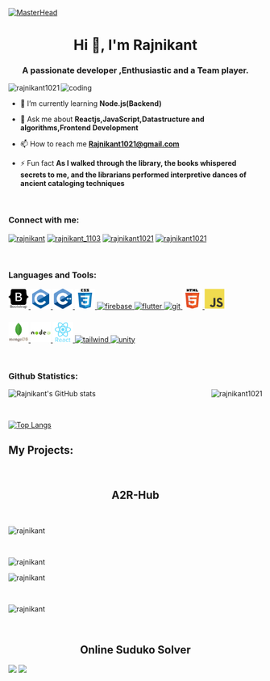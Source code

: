 [![MasterHead](https://repository-images.githubusercontent.com/588181932/e36ec678-7984-4cdd-8e4c-a3932772ff8e)](https://rishavchanda.io)
<h1 align="center">Hi 👋, I'm Rajnikant</h1>
<h3 align="center">A passionate  developer ,Enthusiastic and a Team player.</h3>

 <img margin="50"  align="right" alt="coding" width="400"  src="https://i.pinimg.com/originals/81/17/8b/81178b47a8598f0c81c4799f2cdd4057.gif"  /> 
<p align="left"> <img margin="50" src="https://komarev.com/ghpvc/?username=rajnikant1021&label=Profile%20views&color=0e75b6&style=flat" alt="rajnikant1021" /> </p>

- 🌱 I’m currently learning **Node.js(Backend)**

- 💬 Ask me about **Reactjs,JavaScript,Datastructure and algorithms,Frontend Development**

- 📫 How to reach me **Rajnikant1021@gmail.com**

- ⚡ Fun fact **As I walked through the library, the books whispered secrets to me, and the librarians performed interpretive dances of ancient cataloging techniques**
<p align="left">
 &nbsp;
</p>
<h3 align="left">Connect with me:</h3>
<p align="left">
<a href="https://linkedin.com/in/rajnikant" target="blank"><img margin="50" align="center" src="https://raw.githubusercontent.com/rahuldkjain/github-profile-readme-generator/master/src/images/icons/Social/linked-in-alt.svg" alt="rajnikant" height="30" width="40" /></a>
<a href="https://instagram.com/rajnikant_1103" target="blank"><img margin="50" align="center" src="https://raw.githubusercontent.com/rahuldkjain/github-profile-readme-generator/master/src/images/icons/Social/instagram.svg" alt="rajnikant_1103" height="30" width="40" /></a>
<a href="https://www.hackerrank.com/rajnikant1021" target="blank"><img margin="50" align="center" src="https://raw.githubusercontent.com/rahuldkjain/github-profile-readme-generator/master/src/images/icons/Social/hackerrank.svg" alt="rajnikant1021" height="30" width="40" /></a>
<a href="https://auth.geeksforgeeks.org/user/rajnikant1021" target="blank"><img margin="50" align="center" src="https://raw.githubusercontent.com/rahuldkjain/github-profile-readme-generator/master/src/images/icons/Social/geeks-for-geeks.svg" alt="rajnikant1021" height="30" width="40" /></a>
</p>




<p align="left">
 &nbsp;
</p>





<h3 align="left">Languages and Tools:</h3>
<p align="left"> <a href="https://getbootstrap.com" target="_blank" rel="noreferrer"> <img margin="50" src="https://raw.githubusercontent.com/devicons/devicon/master/icons/bootstrap/bootstrap-plain-wordmark.svg" alt="bootstrap" width="40" height="40"/> </a> <a href="https://www.cprogramming.com/" target="_blank" rel="noreferrer"> <img margin="50" src="https://raw.githubusercontent.com/devicons/devicon/master/icons/c/c-original.svg" alt="c" width="40" height="40"/> </a> <a href="https://www.w3schools.com/cpp/" target="_blank" rel="noreferrer"> <img margin="50" src="https://raw.githubusercontent.com/devicons/devicon/master/icons/cplusplus/cplusplus-original.svg" alt="cplusplus" width="40" height="40"/> </a> <a href="https://www.w3schools.com/css/" target="_blank" rel="noreferrer"> <img margin="50" src="https://raw.githubusercontent.com/devicons/devicon/master/icons/css3/css3-original-wordmark.svg" alt="css3" width="40" height="40"/> </a>  <a href="https://firebase.google.com/" target="_blank" rel="noreferrer"> <img margin="50" src="https://www.vectorlogo.zone/logos/firebase/firebase-icon.svg" alt="firebase" width="40" height="40"/> </a> <a href="https://flutter.dev" target="_blank" rel="noreferrer"> <img margin="50" src="https://www.vectorlogo.zone/logos/flutterio/flutterio-icon.svg" alt="flutter" width="40" height="40"/> </a> <a href="https://git-scm.com/" target="_blank" rel="noreferrer"> <img margin="50" src="https://www.vectorlogo.zone/logos/git-scm/git-scm-icon.svg" alt="git" width="40" height="40"/> </a> <a href="https://www.w3.org/html/" target="_blank" rel="noreferrer"> <img margin="50" src="https://raw.githubusercontent.com/devicons/devicon/master/icons/html5/html5-original-wordmark.svg" alt="html5" width="40" height="40"/> </a> <a href="https://developer.mozilla.org/en-US/docs/Web/JavaScript" target="_blank" rel="noreferrer"> <img margin="50" src="https://raw.githubusercontent.com/devicons/devicon/master/icons/javascript/javascript-original.svg" alt="javascript" width="40" height="40"/> </a>
<h3 align="left"></h3> <a href="https://www.mongodb.com/" target="_blank" rel="noreferrer"> <img margin="50" src="https://raw.githubusercontent.com/devicons/devicon/master/icons/mongodb/mongodb-original-wordmark.svg" alt="mongodb" width="40" height="40"/> </a> <a href="https://nodejs.org" target="_blank" rel="noreferrer"> <img margin="50" src="https://raw.githubusercontent.com/devicons/devicon/master/icons/nodejs/nodejs-original-wordmark.svg" alt="nodejs" width="40" height="40"/> </a> <a href="https://reactjs.org/" target="_blank" rel="noreferrer"> <img margin="50" src="https://raw.githubusercontent.com/devicons/devicon/master/icons/react/react-original-wordmark.svg" alt="react" width="40" height="40"/> </a> <a href="https://tailwindcss.com/" target="_blank" rel="noreferrer"> <img margin="50" src="https://www.vectorlogo.zone/logos/tailwindcss/tailwindcss-icon.svg" alt="tailwind" width="40" height="40"/> </a> <a href="https://unity.com/" target="_blank" rel="noreferrer"> <img margin="50" src="https://www.vectorlogo.zone/logos/unity3d/unity3d-icon.svg" alt="unity" width="40" height="40"/> </a> </p>
<p align="left">
 &nbsp;
</p>

<h3 align="left">Github Statistics:</h3>


<p><img align="right" src="https://github-readme-streak-stats.herokuapp.com/?user=rajnikant1021&theme=dark&show_icons=true" alt="rajnikant1021" /></p>


![Rajnikant's GitHub stats](https://github-readme-stats.vercel.app/api?username=RAJNIKANT1021&theme=dark&show_icons=true)

<p align="left">
 &nbsp;
</p>


[![Top Langs](https://github-readme-stats-git-masterrstaa-rickstaa.vercel.app/api/top-langs/?username=RAJNIKANT1021&theme=dark&show_icons=true)](https://github.com/RAJNIKANT1021/github-readme-stats)


<h2 align="left">My Projects:</h2>
<p align="left">
 &nbsp;
</p>
<h2 align="center">A2R-Hub</h2>
<p align="left">
 &nbsp;
</p>
<p>
 <img margin="50" src="https://github.com/RAJNIKANT1021/RAJNIKANT1021/assets/113264449/accaaf6a-77e3-42ba-81e4-86877f6d8816" alt="rajnikant"/>


</p>
<p align="left">
 &nbsp;
</p>
<p>
  <img margin="50" src="https://github.com/RAJNIKANT1021/RAJNIKANT1021/assets/113264449/aee9dd8b-4c9f-47c0-bcc0-90a36dd22dc4" alt="rajnikant"/>


</p>
<p>
   <img margin="50" src="https://github.com/RAJNIKANT1021/RAJNIKANT1021/assets/113264449/1ed5c899-89a1-4250-82d1-5f282b20cab1" alt="rajnikant"/>


</p>
<p align="left">
 &nbsp;
</p>
<p>
 
   <img margin="50" src="https://github.com/RAJNIKANT1021/RAJNIKANT1021/assets/113264449/8af393b4-a758-4b21-8ea6-a2264cea422b" alt="rajnikant"/>


</p>
<p align="left">
 &nbsp;
</p>
<h2 align="center">Online Suduko Solver</h2>
<p>
 <img src="https://github.com/RAJNIKANT1021/RAJNIKANT1021/assets/113264449/1e3ab0af-497a-4482-8a2a-ba824192c4fe"/>
 <img src="https://github.com/RAJNIKANT1021/RAJNIKANT1021/assets/113264449/6262b9f4-98fb-47b4-8da1-a50c842b4b82"/>


</p>






